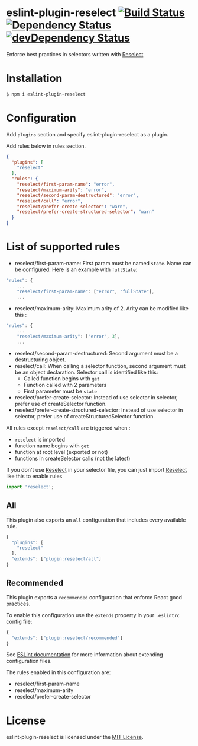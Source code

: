 eslint-plugin-reselect [![Build Status](https://travis-ci.org/popul/eslint-plugin-reselect.svg?branch=master)](https://travis-ci.org/popul/eslint-plugin-reselect) [![Dependency Status](https://david-dm.org/popul/eslint-plugin-reselect.svg)](https://david-dm.org/popul/eslint-plugin-reselect) [![devDependency Status](https://david-dm.org/popul/eslint-plugin-reselect/dev-status.svg)](https://david-dm.org/popul/eslint-plugin-reselect#info=devDependencies)
========================

Enforce best practices in selectors written with [Reselect](https://github.com/reactjs/reselect)

# Installation

```sh
$ npm i eslint-plugin-reselect
```

# Configuration

Add `plugins` section and specify eslint-plugin-reselect as a plugin.

Add rules below in rules section.

```json
{
  "plugins": [
    "reselect"
  ],
  "rules": {
    "reselect/first-param-name": "error",
    "reselect/maximum-arity": "error",
    "reselect/second-param-destructured": "error",
    "reselect/call": "error",
    "reselect/prefer-create-selector": "warn",
    "reselect/prefer-create-structured-selector": "warn"
  }
}
```

# List of supported rules

* reselect/first-param-name: First param must be named `state`. Name can be configured. Here is an example with `fullState`: 
```js
"rules": {
	...
    "reselect/first-param-name": ["error", "fullState"],
    ...
```
* reselect/maximum-arity: Maximum arity of 2. Arity can be modified like this :
```js
"rules": {
	...
    "reselect/maximum-arity": ["error", 3],
    ...
```
* reselect/second-param-destructured: Second argument must be a destructuring object. 
* reselect/call: When calling a selector function, second argument must be an object declaration. Selector call is identified like this:
  * Called function  begins with `get`
  * Function called with 2 parameters
  * First parameter must be `state`
* reselect/prefer-create-selector: Instead of use selector in selector, prefer use of createSelector function. 
* reselect/prefer-create-structured-selector: Instead of use selector in selector, prefer use of createStructuredSelector function. 

All rules except `reselect/call` are triggered when :
 * `reselect` is imported
 * function name begins with `get`
 * function at root level (exported or not)
 * functions in createSelector calls (not the latest)

If you don't use [Reselect](https://github.com/reactjs/reselect) in your selector file, you can just import [Reselect](https://github.com/reactjs/reselect) like this to enable rules

```js 
import 'reselect';
```

## All

This plugin also exports an `all` configuration that includes every available rule.

```js
{
  "plugins": [
    "reselect"
  ],
  "extends": ["plugin:reselect/all"]
}
```

## Recommended

This plugin exports a `recommended` configuration that enforce React good practices.

To enable this configuration use the `extends` property in your `.eslintrc` config file:

```js
{
  "extends": ["plugin:reselect/recommended"]
}
```

See [ESLint documentation](http://eslint.org/docs/user-guide/configuring#extending-configuration-files) for more information about extending configuration files.

The rules enabled in this configuration are:

* reselect/first-param-name
* reselect/maximum-arity
* reselect/prefer-create-selector

# License

eslint-plugin-reselect is licensed under the [MIT License](http://www.opensource.org/licenses/mit-license.php).

